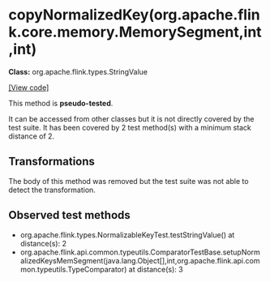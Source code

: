 # copyNormalizedKey(org.apache.flink.core.memory.MemorySegment,int,int)

**Class:** org.apache.flink.types.StringValue

[[View code]](https://github.com/apache/flink/blob/740f711c4ec9c4b7cdefd01c9f64857c345a68a1/flink-core/src/main/java//org/apache/flink/types/StringValue.java#L641)

This method is **pseudo-tested**.


It can be accessed from other classes but it is not directly covered by the test suite. 
It has been covered by 2 test method(s) with a minimum stack distance of 2.

## Transformations

The body of this method was removed but the test suite was not able to detect the transformation.



## Observed test methods

* org.apache.flink.types.NormalizableKeyTest.testStringValue() at distance(s): 2
* org.apache.flink.api.common.typeutils.ComparatorTestBase.setupNormalizedKeysMemSegment(java.lang.Object[],int,org.apache.flink.api.common.typeutils.TypeComparator) at distance(s): 3

